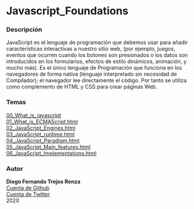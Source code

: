 ﻿# Javascript_Foundations


### Descripción

JavaScript es el lenguaje de programación que debemos usar para añadir características interactivas a nuestro sitio web, (por ejemplo, juegos, eventos que ocurren cuando los botones son presionados o los datos son introducidos en los formularios, efectos de estilo dinámicos, animación, y mucho más). Es el único lenguaje de Programación que funciona en los navegadores de forma nativa (lenguaje interpretado sin necesidad de Compilador); el navegador lee directamente el código. Por tanto se utiliza como complemento de HTML y CSS para crear páginas Web.

### Temas

 [00_What_is_javascript](http://127.0.0.1:5500/introduction/00_What_is_javascript.html)<br>
 [01_What_is_ECMAScript.html](http://127.0.0.1:5500/introduction/01_What_is_ECMAScript.html) </br>
 [02_JavaScript_Engines.html](http://127.0.0.1:5500/introduction/02_javasCript_Engines.html) </br>
 [03_JavaScript_runtime.html](http://127.0.0.1:5500/introduction/03_JavaScript_runtime.html) </br>
 [04_JavaScript_Paradigm.html](http://127.0.0.1:5500/introduction/04_JavaScript_Paradigm.html) </br>
 [05_JavaScript_Main_features.html](http://127.0.0.1:5500/introduction/05_JavaScript_Main_features.html)</br>
 [06_JavaScript_Implementations.html](http://127.0.0.1:5500/introduction/06_JavaScript_Implementations.html)</br>


### Autor

**Diego Fernando Trejos Renza**</br>
[Cuenta de Github](https://github.com/catlin2020)</br>
[Cuenta de Twitter](https://twitter.com/difetre)</br>
2020

